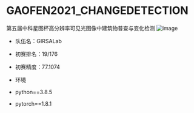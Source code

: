 # GAOFEN2021_CHANGEDETECTION
第五届中科星图杯高分辨率可见光图像中建筑物普查与变化检测
![image](https://user-images.githubusercontent.com/38885398/138111633-15b80611-1428-4cae-a3f1-91711967381e.png)


* 队伍名：GIRSALab

* 初赛排名：19/176

* 初赛精度：77.1074

* 环境
* python==3.8.5
* pytorch==1.8.1
